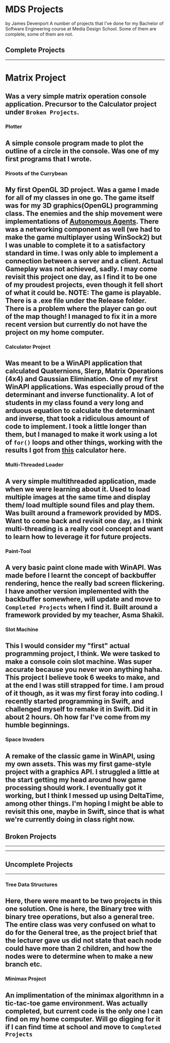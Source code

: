 # MDS Projects
 by James Devenport
A number of projects that I've done for my Bachelor of Software Engineering course at Media Design School. Some of them are complete, some of them are not.

## Complete Projects ##
---
# Matrix Project #
Was a very simple matrix operation console application. Precursor to the Calculator project under `Broken Projects`.
---
### Plotter ###
A simple console program made to plot the outline of a circle in the console. Was one of my first programs that I wrote.
---
### Piroots of the Currybean ###
My first OpenGL 3D project. Was a game I made for all of my classes in one go. The game itself was for my 3D graphics(OpenGL) programming class. The enemies and the ship movement were implementations of [Autonomous Agents](https://natureofcode.com/book/chapter-6-autonomous-agents/). There was a networking component as well (we had to make the game multiplayer using WinSock2) but I was unable to complete it to a satisfactory standard in time. I was only able to implement a connection between a server and a client. Actual Gameplay was not achieved, sadly. I may come revisit this project one day, as I find it to be one of my proudest projects, even though it fell short of what it could be. 
NOTE: The game is playable. There is a .exe file under the Release folder. There is a problem where the player can go out of the map though! I managed to fix it in a more recent version but currently do not have the project on my home computer.
---
### Calculator Project ###
Was meant to be a WinAPI application that calculated Quaternions, Slerp, Matrix Operations (4x4) and Gaussian Elimination. One of my first WinAPI applications. Was especially proud of the determinant and inverse functionality. A lot of students in my class found a very long and arduous equation to calculate the determinant and inverse, that took a ridiculous amount of code to implement. I took a little longer than them, but I managed to make it work using a lot of `for()` loops and other things, working with the results I got from [this](https://matrix.reshish.com/determinant.php) calculator here.
---
### Multi-Threaded Loader ###
A very simple multithreaded application, made when we were learning about it. Used to load multiple images at the same time and display them/ load multiple sound files and play them. Was built around a framework provided by MDS. Want to come back and revisit one day, as I think multi-threading is a really cool concept and want to learn how to leverage it for future projects.
---
### Paint-Tool ###
A very basic paint clone made with WinAPI. Was made before I learnt the concept of backbuffer rendering, hence the really bad screen flickering. I have another version implemented with the backbuffer somewhere, will update and move to `Completed Projects` when I find it. Built around a framework provided by my teacher, Asma Shakil.
---
### Slot Machine ###
This I would consider my "first" actual programming project, I think. We were tasked to make a console coin slot machine. Was super accurate because you never won anything haha. This project I believe took 6 weeks to make, and at the end I was still strapped for time. I am proud of it though, as it was my first foray into coding. I recently started programming in Swift, and challenged myself to remake it in Swift. Did it in about 2 hours. Oh how far I've come from my humble beginnings.
---
### Space Invaders ###
A remake of the classic game in WinAPI, using my own assets. This was my first game-style project with a graphics API. I struggled a little at the start getting my head around how game processing should work. I eventually got it working, but I think I messed up using DeltaTime, among other things. I'm hoping I might be able to revisit this one, maybe in Swift, since that is what we're currently doing in class right now.
---
## Broken Projects ##
---
---
## Uncomplete Projects ##
---
### Tree Data Structures ###
Here, there were meant to be two projects in this one solution. One is here, the Binary tree with binary tree operations, but also a general tree. The entire class was very confused on what to do for the General tree, as the project brief that the lecturer gave us did not state that each node could have more than 2 children, and how the nodes were to determine when to make a new branch etc.
---
### Minimax Project ###
An implimentation of the minimax algorithmn in a tic-tac-toe game environment. Was actually completed, but current code is the only one I can find on my home computer. Will go digging for it if I can find time at school and move to `Completed Projects`
---

